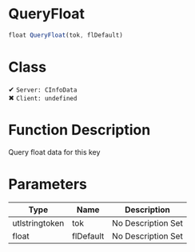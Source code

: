 # QueryFloat
```js	
float QueryFloat(tok, flDefault)
```
# Class
✔ `Server: CInfoData`  
✖ `Client: undefined`  

# Function Description
Query float data for this key
# Parameters
Type|Name|Description
--|--|--
utlstringtoken|tok|No Description Set
float|flDefault|No Description Set
